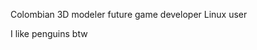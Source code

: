 Colombian 3D modeler future game developer
Linux user

I like penguins btw

<!---
CPlayxs/CPlayxs is a ✨ special ✨ repository because its `README.md` (this file) appears on your GitHub profile.
You can click the Preview link to take a look at your changes.
--->

